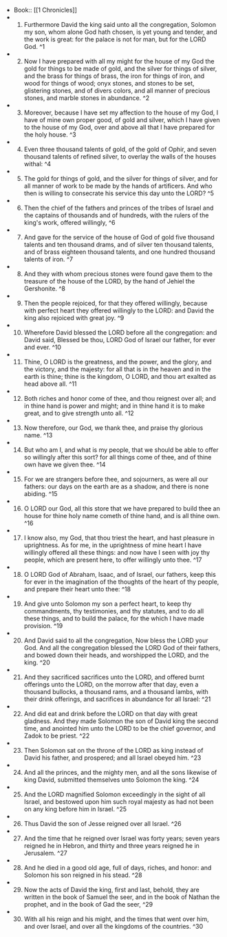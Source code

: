 - Book:: [[1 Chronicles]]
- 1. Furthermore David the king said unto all the congregation, Solomon my son, whom alone God hath chosen, is yet young and tender, and the work is great: for the palace is not for man, but for the LORD God. ^1
- 2. Now I have prepared with all my might for the house of my God the gold for things to be made of gold, and the silver for things of silver, and the brass for things of brass, the iron for things of iron, and wood for things of wood; onyx stones, and stones to be set, glistering stones, and of divers colors, and all manner of precious stones, and marble stones in abundance. ^2
- 3. Moreover, because I have set my affection to the house of my God, I have of mine own proper good, of gold and silver, which I have given to the house of my God, over and above all that I have prepared for the holy house. ^3
- 4. Even three thousand talents of gold, of the gold of Ophir, and seven thousand talents of refined silver, to overlay the walls of the houses withal: ^4
- 5. The gold for things of gold, and the silver for things of silver, and for all manner of work to be made by the hands of artificers. And who then is willing to consecrate his service this day unto the LORD? ^5
- 6. Then the chief of the fathers and princes of the tribes of Israel and the captains of thousands and of hundreds, with the rulers of the king's work, offered willingly, ^6
- 7. And gave for the service of the house of God of gold five thousand talents and ten thousand drams, and of silver ten thousand talents, and of brass eighteen thousand talents, and one hundred thousand talents of iron. ^7
- 8. And they with whom precious stones were found gave them to the treasure of the house of the LORD, by the hand of Jehiel the Gershonite. ^8
- 9. Then the people rejoiced, for that they offered willingly, because with perfect heart they offered willingly to the LORD: and David the king also rejoiced with great joy. ^9
- 10. Wherefore David blessed the LORD before all the congregation: and David said, Blessed be thou, LORD God of Israel our father, for ever and ever. ^10
- 11. Thine, O LORD is the greatness, and the power, and the glory, and the victory, and the majesty: for all that is in the heaven and in the earth is thine; thine is the kingdom, O LORD, and thou art exalted as head above all. ^11
- 12. Both riches and honor come of thee, and thou reignest over all; and in thine hand is power and might; and in thine hand it is to make great, and to give strength unto all. ^12
- 13. Now therefore, our God, we thank thee, and praise thy glorious name. ^13
- 14. But who am I, and what is my people, that we should be able to offer so willingly after this sort? for all things come of thee, and of thine own have we given thee. ^14
- 15. For we are strangers before thee, and sojourners, as were all our fathers: our days on the earth are as a shadow, and there is none abiding. ^15
- 16. O LORD our God, all this store that we have prepared to build thee an house for thine holy name cometh of thine hand, and is all thine own. ^16
- 17. I know also, my God, that thou triest the heart, and hast pleasure in uprightness. As for me, in the uprightness of mine heart I have willingly offered all these things: and now have I seen with joy thy people, which are present here, to offer willingly unto thee. ^17
- 18. O LORD God of Abraham, Isaac, and of Israel, our fathers, keep this for ever in the imagination of the thoughts of the heart of thy people, and prepare their heart unto thee: ^18
- 19. And give unto Solomon my son a perfect heart, to keep thy commandments, thy testimonies, and thy statutes, and to do all these things, and to build the palace, for the which I have made provision. ^19
- 20. And David said to all the congregation, Now bless the LORD your God. And all the congregation blessed the LORD God of their fathers, and bowed down their heads, and worshipped the LORD, and the king. ^20
- 21. And they sacrificed sacrifices unto the LORD, and offered burnt offerings unto the LORD, on the morrow after that day, even a thousand bullocks, a thousand rams, and a thousand lambs, with their drink offerings, and sacrifices in abundance for all Israel: ^21
- 22. And did eat and drink before the LORD on that day with great gladness. And they made Solomon the son of David king the second time, and anointed him unto the LORD to be the chief governor, and Zadok to be priest. ^22
- 23. Then Solomon sat on the throne of the LORD as king instead of David his father, and prospered; and all Israel obeyed him. ^23
- 24. And all the princes, and the mighty men, and all the sons likewise of king David, submitted themselves unto Solomon the king. ^24
- 25. And the LORD magnified Solomon exceedingly in the sight of all Israel, and bestowed upon him such royal majesty as had not been on any king before him in Israel. ^25
- 26. Thus David the son of Jesse reigned over all Israel. ^26
- 27. And the time that he reigned over Israel was forty years; seven years reigned he in Hebron, and thirty and three years reigned he in Jerusalem. ^27
- 28. And he died in a good old age, full of days, riches, and honor: and Solomon his son reigned in his stead. ^28
- 29. Now the acts of David the king, first and last, behold, they are written in the book of Samuel the seer, and in the book of Nathan the prophet, and in the book of Gad the seer, ^29
- 30. With all his reign and his might, and the times that went over him, and over Israel, and over all the kingdoms of the countries. ^30
